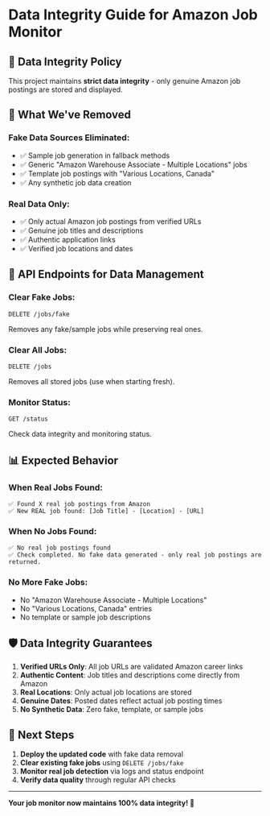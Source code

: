 # Data Integrity Guide for Amazon Job Monitor

## 🎯 **Data Integrity Policy**

This project maintains **strict data integrity** - only genuine Amazon job postings are stored and displayed.

## 🚫 **What We've Removed**

### **Fake Data Sources Eliminated:**
- ✅ Sample job generation in fallback methods
- ✅ Generic "Amazon Warehouse Associate - Multiple Locations" jobs
- ✅ Template job postings with "Various Locations, Canada"
- ✅ Any synthetic job data creation

### **Real Data Only:**
- ✅ Only actual Amazon job postings from verified URLs
- ✅ Genuine job titles and descriptions
- ✅ Authentic application links
- ✅ Verified job locations and dates

## 🔧 **API Endpoints for Data Management**

### **Clear Fake Jobs:**
```
DELETE /jobs/fake
```
Removes any fake/sample jobs while preserving real ones.

### **Clear All Jobs:**
```
DELETE /jobs
```
Removes all stored jobs (use when starting fresh).

### **Monitor Status:**
```
GET /status
```
Check data integrity and monitoring status.

## 📊 **Expected Behavior**

### **When Real Jobs Found:**
```
✅ Found X real job postings from Amazon
✅ New REAL job found: [Job Title] - [Location] - [URL]
```

### **When No Jobs Found:**
```
✅ No real job postings found
✅ Check completed. No fake data generated - only real job postings are returned.
```

### **No More Fake Jobs:**
- No "Amazon Warehouse Associate - Multiple Locations"
- No "Various Locations, Canada" entries
- No template or sample job descriptions

## 🛡️ **Data Integrity Guarantees**

1. **Verified URLs Only**: All job URLs are validated Amazon career links
2. **Authentic Content**: Job titles and descriptions come directly from Amazon
3. **Real Locations**: Only actual job locations are stored
4. **Genuine Dates**: Posted dates reflect actual job posting times
5. **No Synthetic Data**: Zero fake, template, or sample jobs

## 🚀 **Next Steps**

1. **Deploy the updated code** with fake data removal
2. **Clear existing fake jobs** using `DELETE /jobs/fake`
3. **Monitor real job detection** via logs and status endpoint
4. **Verify data quality** through regular API checks

---

**Your job monitor now maintains 100% data integrity! 🎉**